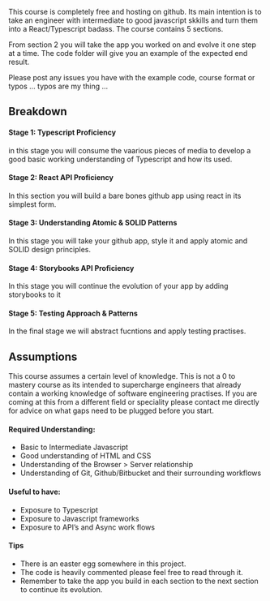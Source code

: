 This course is completely free and hosting on github. Its main intention is to take an engineer with intermediate to good javascript skkills and turn them into a React/Typescript badass. The course contains 5 sections.

From section 2 you will take the app you worked on and evolve it one step at a time. The code folder will give you an example of the expected end result. 

Please post any issues you have with the example code, course format or typos ... typos are my thing ...

## Breakdown

#### **Stage 1**: Typescript Proficiency

in this stage you will consume the vaarious pieces of media to develop a good basic working understanding of Typescript and how its used.

#### **Stage 2**: React API Proficiency

In this section you will build a bare bones github app using react in its simplest form.

#### **Stage 3**: Understanding Atomic & SOLID Patterns

In this stage you will take your github app, style it and apply atomic and SOLID design principles.

#### **Stage 4**: Storybooks API Proficiency

In this stage you will continue the evolution of your app by adding storybooks to it

#### **Stage 5**: Testing Approach & Patterns

In the final stage we will abstract fucntions and apply testing practises.


## Assumptions

This course assumes a certain level of knowledge. This is not a 0 to mastery course as its intended to supercharge engineers that already contain a working knowledge of software engineering practises. If you are coming at this from a different field or speciality please contact me directly for advice on what gaps need to be plugged before you start. 

#### Required Understanding:

- Basic to Intermediate Javascript
- Good understanding of HTML and CSS
- Understanding of the Browser > Server relationship
- Understanding of Git, Github/Bitbucket and their surrounding workflows

#### Useful to have:

- Exposure to Typescript
- Exposure to Javascript frameworks
- Exposure to API’s and Async work flows

#### Tips
- There is an easter egg somewhere in this project. 
- The code is heavily commented please feel free to read through it. 
- Remember to take the app you build in each section to the next section to continue its evolution.
